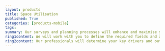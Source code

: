 ```yaml
---
layout: products
title: Space Utilisation
published: True
categories: [products-mobile]
tags: 
summary: Our surveys and planning processes will enhance and maximise your space and assets, enabling you to have a clear understanding of your space utilisation.
ring1content: We will work with you to define the required fields and areas or can use preset classifications as required to capture key occupancy information.
ring2content: Our professionals will determine your key drivers and outline an implementation plan which will be supported by our data collection and analysis outputs.
---
```

